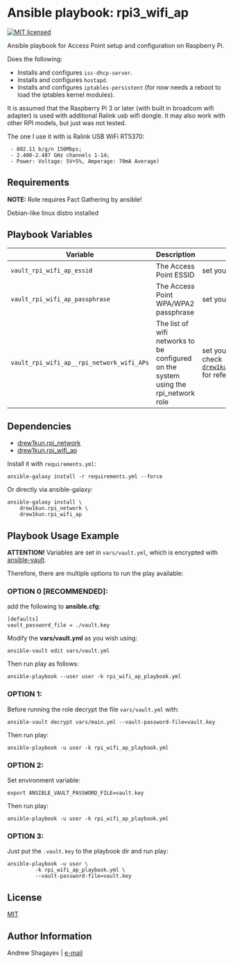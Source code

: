 # Ansible playbook: rpi3\_wifi_ap

[![MIT licensed][mit-badge]][mit-link]

Ansible playbook for Access Point setup and configuration on Raspberry Pi.

Does the following:

 - Installs and configures `isc-dhcp-server`.
 - Installs and configures `hostapd`.
 - Installs and configures `iptables-persistent` (for now needs a reboot to load the iptables kernel modules).

It is assumed that the Raspberry Pi 3 or later (with built in broadcom wifi adapter) is used with additional Ralink usb wifi dongle.
It may also work with other RPI models, but just was not tested.

The one I use it with is Ralink USB WiFi RT5370:

```
 - 802.11 b/g/n 150Mbps;
 - 2.400-2.487 GHz channels 1-14;
 - Power: Voltage: 5V+5%, Amperage: 70mA Average)
```

Requirements
----

**NOTE:** Role requires Fact Gathering by ansible!

Debian-like linux distro installed

Playbook Variables
----

| Variable | Description | Default |
|----------|-------------|---------|
| `vault_rpi_wifi_ap_essid` | The Access Point ESSID | set your own in `vars/vault.yml` |
| `vault_rpi_wifi_ap_passphrase` | The Access Point WPA/WPA2 passphrase | set your own in `vars/vault.yml` |
| `vault_rpi_wifi_ap__rpi_network_wifi_APs` | The list of wifi networks to be configured on the system using the rpi_network role | set your own in `vars/vault.yml`, please check [`drew1kun.rpi_network/defaults/main.yaml`][net-aps-link] for reference |

Dependencies
----

 - [drew1kun.rpi_network][rpi_network-galaxy-link]
 - [drew1kun.rpi\_wifi_ap][rpi_wifi_ap-galaxy-link]

Install it with `requirements.yml`:

```
ansible-galaxy install -r requirements.yml --force
```


Or directly via ansible-galaxy:

```
ansible-galaxy install \
	drew1kun.rpi_network \
	drew1kun.rpi_wifi_ap
```

Playbook Usage Example
----

**ATTENTION!** Variables are set in `vars/vault.yml`,
which is encrypted with [ansible-vault][ansible-vault-link].

Therefore, there are multiple options to run the play available:

### OPTION 0 [RECOMMENDED]:
add the following to **ansible.cfg**:

```
[defaults]
vault_password_file = ./vault.key
```

Modify the **vars/vault.yml** as you wish using:

```
ansible-vault edit vars/vault.yml
```

Then run play as follows:

```
ansible-playbook --user user -k rpi_wifi_ap_playbook.yml
```

### OPTION 1:
Before running the role decrypt the file `vars/vault.yml` with:

```
ansible-vault decrypt vars/main.yml --vault-password-file=vault.key
```

Then run play:

```
ansible-playbook -u user -k rpi_wifi_ap_playbook.yml
```

### OPTION 2:
Set environment variable:

```
export ANSIBLE_VAULT_PASSWORD_FILE=vault.key
```

Then run play:

```
ansible-playbook -u user -k rpi_wifi_ap_playbook.yml
```

### OPTION 3:

Just put the `.vault.key` to the playbook dir and run play:

```
ansible-playbook -u user \
		 -k rpi_wifi_ap_playbook.yml \
		 --vault-password-file=vault.key
```

License
----

[MIT][mit-link]

Author Information
----

Andrew Shagayev | [e-mail](mailto:drewshg@gmail.com)

[rpi_network-galaxy-link]: https://galaxy.ansible.com/drew1kun/rpi_network/
[rpi_wifi_ap-galaxy-link]: https://galaxy.ansible.com/drew1kun/rpi_wifi_ap/
[net-aps-link]: https://github.com/drew1kun/ansible-role-rpi_network/blob/master/defaults/main.yml
[ansible-vault-link]: https://docs.ansible.com/ansible/latest/user_guide/vault.html
[mit-badge]: https://img.shields.io/badge/license-MIT-blue.svg
[mit-link]: https://raw.githubusercontent.com/drew1kun/ansible-macos_setup/master/LICENSE
